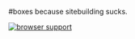#boxes
because sitebuilding sucks.


[![browser support](https://ci.testling.com/ashnur/boxes.png)](https://ci.testling.com/ashnur/boxes)
